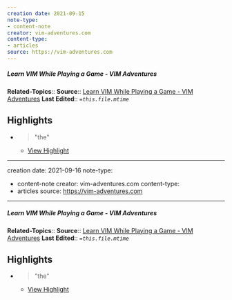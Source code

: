 ```yaml
---
creation date: 2021-09-15
note-type:
- content-note
creator: vim-adventures.com
content-type: 
- articles
source: https://vim-adventures.com
---
```

##### Learn VIM While Playing a Game - VIM Adventures
**Related-Topics**:: 
**Source**:: [Learn VIM While Playing a Game - VIM Adventures](https://vim-adventures.com)
**Last Edited**:: *`=this.file.mtime`*

## Highlights
- > "the" 
    - [View Highlight](https://vim-adventures.com/?__readwiseLocation=0%2F3%2F8%2F0%2F1%3A42%2C0%2F3%2F8%2F0%2F1%3A45)
---
creation date: 2021-09-16
note-type:
- content-note
creator: vim-adventures.com
content-type: 
- articles
source: https://vim-adventures.com
---
##### Learn VIM While Playing a Game - VIM Adventures
**Related-Topics**:: 
**Source**:: [Learn VIM While Playing a Game - VIM Adventures](https://vim-adventures.com)
**Last Edited**:: *`=this.file.mtime`*

## Highlights
- > "the" 
    - [View Highlight](https://vim-adventures.com/?__readwiseLocation=0%2F3%2F8%2F0%2F1%3A42%2C0%2F3%2F8%2F0%2F1%3A45)
